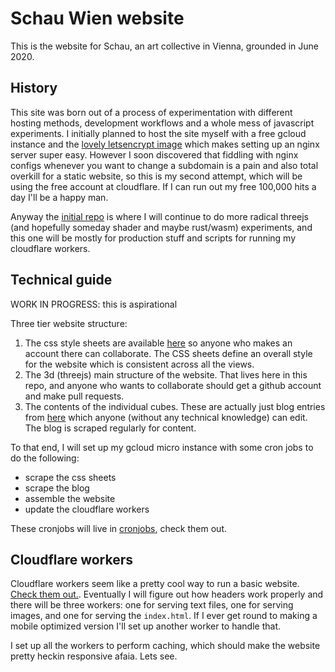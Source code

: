 # Schau Wien website

This is the website for Schau, an art collective in Vienna, grounded in June 2020.

## History

This site was born out of a process of experimentation with different hosting methods, development workflows and a whole mess of javascript experiments. I initially planned to host the site myself with a free gcloud instance and the [lovely letsencrypt image](https://github.com/linuxserver/docker-letsencrypt/blob/master/README.md) which makes setting up an nginx server super easy. However I soon discovered that fiddling with nginx configs whenever you want to change a subdomain is a pain and also total overkill for a static website, so this is my second attempt, which will be using the free account at cloudflare. If I can run out my free 100,000 hits a day I'll be a happy man.

Anyway the [initial repo](https://github.com/FergusFettes/docker-web-server) is where I will continue to do more radical threejs (and hopefully someday shader and maybe rust/wasm) experiments, and this one will be mostly for production stuff and scripts for running my cloudflare workers.

## Technical guide
WORK IN PROGRESS: this is aspirational

Three tier website structure:
1) The css style sheets are available [here](https://jsfiddle.net/fergusfettes/a3p1450c/) so anyone who makes an account there can collaborate. The CSS sheets define an overall style for the website which is consistent across all the views.
2) The 3d (threejs) main structure of the website. That lives here in this repo, and anyone who wants to collaborate should get a github account and make pull requests.
3) The contents of the individual cubes. These are actually just blog entries from [here](blog.schau-wien.at) which anyone (without any technical knowledge) can edit. The blog is scraped regularly for content.

To that end, I will set up my gcloud micro instance with some cron jobs to do the following:
* scrape the css sheets
* scrape the blog
* assemble the website
* update the cloudflare workers

These cronjobs will live in [cronjobs](./cronjobs), check them out.

## Cloudflare workers

Cloudflare workers seem like a pretty cool way to run a basic website. [Check them out.](./workers). Eventually I will figure out how headers work properly and there will be three workers: one for serving text files, one for serving images, and one for serving the `index.html`. If I ever get round to making a mobile optimized version I'll set up another worker to handle that.

I set up all the workers to perform caching, which should make the website pretty heckin responsive afaia. Lets see.
